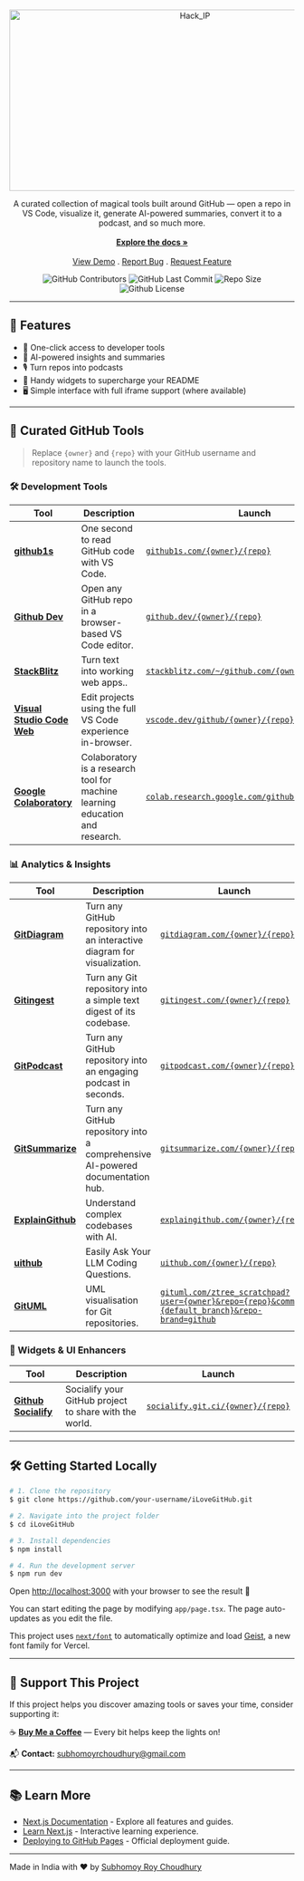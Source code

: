 <!-- # 💖 iLoveGitHub -->
<br/>
<p align="center">
  <a href="https://github.com/subhomoy-roy-choudhury/Hack_IP">
    <img src="https://svg-banners.vercel.app/api?type=origin&text1=iLoveGithub🤠&text2=💖%20Open%20Source&width=800&height=400" alt="Hack_IP" width="640" height="320" />
  </a>
  <p align="center">
    A curated collection of magical tools built around GitHub — open a repo in VS Code, visualize it, generate AI-powered summaries, convert it to a podcast, and so much more.
    <br/>
    <br/>
    <a href="https://github.com/subhomoy-roy-choudhury/iLoveGithub"><strong>Explore the docs »</strong></a>
    <br/>
    <br/>
    <a href="https://github.com/subhomoy-roy-choudhury/iLoveGithub">View Demo</a>
    .
    <a href="https://github.com/subhomoy-roy-choudhury/iLoveGithub/issues">Report Bug</a>
    .
    <a href="https://github.com/subhomoy-roy-choudhury/iLoveGithub/issues">Request Feature</a>
  </p>
</p>

<p align="center">
    <img alt="GitHub Contributors" src="https://img.shields.io/github/contributors/subhomoy-roy-choudhury/iLoveGithub?color=dark-green" />
    <!-- <img alt="Github Issues" src="https://img.shields.io/github/issues/subhomoy-roy-choudhury/iLoveGithub" /> -->
    <img alt="GitHub Last Commit" src="https://img.shields.io/github/last-commit/subhomoy-roy-choudhury/iLoveGithub" />
    <img alt="Repo Size" src="https://img.shields.io/github/repo-size/subhomoy-roy-choudhury/iLoveGithub" />
    <!-- <img alt="GitHub Pull Requests" src="https://img.shields.io/github/issues-pr/subhomoy-roy-choudhury/iLoveGithub" /> -->
    <img alt="Github License" src="https://img.shields.io/github/license/subhomoy-roy-choudhury/iLoveGithub" />


</p>

---

## 🚀 Features

- 🌟 One-click access to developer tools
- 🧠 AI-powered insights and summaries
- 🎙 Turn repos into podcasts
- 🧩 Handy widgets to supercharge your README
- 🖥️ Simple interface with full iframe support (where available)

---

## 🔧 Curated GitHub Tools

> Replace `{owner}` and `{repo}` with your GitHub username and repository name to launch the tools.

### 🛠️ Development Tools

| Tool                                                                              | Description                                                 | Launch                                                                                             |
| --------------------------------------------------------------------------------- | ----------------------------------------------------------- | -------------------------------------------------------------------------------------------------- |
| [**github1s**](https://github1s.com)                                              | One second to read GitHub code with VS Code.                | [`github1s.com/{owner}/{repo}`](https://github1s.com/{owner}/{repo})                               |
| [**Github Dev**](https://github.dev)                                              | Open any GitHub repo in a browser-based VS Code editor.     | [`github.dev/{owner}/{repo}`](https://github.dev/{owner}/{repo})                                   |
| [**StackBlitz**](https://stackblitz.com/)                                         | Turn text into working web apps..                           | [`stackblitz.com/~/github.com/{owner}/{repo}`](https://stackblitz.com/~/github.com/{owner}/{repo}) |
| [**Visual Studio Code Web**](https://code.visualstudio.com/docs/setup/vscode-web) | Edit projects using the full VS Code experience in-browser. | [`vscode.dev/github/{owner}/{repo}`](https://vscode.dev/github/{owner}/{repo})                     |
| [**Google Colaboratory**](https://colab.research.google.com/) | Colaboratory is a research tool for machine learning education and research. | [`colab.research.google.com/github/{owner}/{repo}`](https://colab.research.google.com/github/{owner}/{repo})                     |

### 📊 Analytics & Insights

| Tool                                            | Description                                                        | Launch                                                                         |
| ----------------------------------------------- | ------------------------------------------------------------------ | ------------------------------------------------------------------------------ |
| [**GitDiagram**](https://gitdiagram.com/)       | Turn any GitHub repository into an interactive diagram for visualization.                      | [`gitdiagram.com/{owner}/{repo}`](https://gitdiagram.com/{owner}/{repo})       |
| [**Gitingest**](https://gitingest.com/)         | Turn any Git repository into a simple text digest of its codebase. | [`gitingest.com/{owner}/{repo}`](https://gitingest.com/{owner}/{repo})         |
| [**GitPodcast**](https://www.gitpodcast.com/)   | Turn any GitHub repository into an engaging podcast in seconds.                                     | [`gitpodcast.com/{owner}/{repo}`](https://www.gitpodcast.com/{owner}/{repo})   |
| [**GitSummarize**](https://gitsummarize.com/)   | Turn any GitHub repository into a comprehensive AI-powered documentation hub.                                    | [`gitsummarize.com/{owner}/{repo}`](https://gitsummarize.com/{owner}/{repo})   |
| [**ExplainGithub**](https://explaingithub.com/) | Understand complex codebases with AI.                              | [`explaingithub.com/{owner}/{repo}`](https://explaingithub.com/{owner}/{repo}) |
| [**uithub**](https://uithub.com/)               | Easily Ask Your LLM Coding Questions.                                       | [`uithub.com/{owner}/{repo}`](https://uithub.com/{owner}/{repo})               |
| [**GitUML**](https://www.gituml.com/)               | UML visualisation for Git repositories.                                       | [`gituml.com/ztree_scratchpad?user={owner}&repo={repo}&commit={default_branch}&repo-brand=github`](https://www.gituml.com/ztree_scratchpad?user={owner}&repo={repo}&commit={default_branch}&repo-brand=github)               |

### 🧩 Widgets & UI Enhancers

| Tool                                              | Description                                   | Launch                                                                       |
| ------------------------------------------------- | --------------------------------------------- | ---------------------------------------------------------------------------- |
| [**Github Socialify**](https://socialify.git.ci/) | Socialify your GitHub project to share with the world. | [`socialify.git.ci/{owner}/{repo}`](https://socialify.git.ci/{owner}/{repo}) |

---

## 🛠️ Getting Started Locally

```bash
# 1. Clone the repository
$ git clone https://github.com/your-username/iLoveGitHub.git

# 2. Navigate into the project folder
$ cd iLoveGitHub

# 3. Install dependencies
$ npm install

# 4. Run the development server
$ npm run dev
```

Open [http://localhost:3000](http://localhost:3000) with your browser to see the result 🚀

You can start editing the page by modifying `app/page.tsx`. The page auto-updates as you edit the file.

This project uses [`next/font`](https://nextjs.org/docs/app/building-your-application/optimizing/fonts) to automatically optimize and load [Geist](https://vercel.com/font), a new font family for Vercel.

---

## 💛 Support This Project

If this project helps you discover amazing tools or saves your time, consider supporting it:

☕ [**Buy Me a Coffee**](https://buymeacoffee.com/subhomoyrca) — Every bit helps keep the lights on!

📬 **Contact:** subhomoyrchoudhury@gmail.com

---

## 📚 Learn More

- [Next.js Documentation](https://nextjs.org/docs) - Explore all features and guides.
- [Learn Next.js](https://nextjs.org/learn) - Interactive learning experience.
- [Deploying to GitHub Pages](https://nextjs.org/docs/pages/building-your-application/deploying/static-exports#github-pages) - Official deployment guide.

---

Made in India with ❤️ by [Subhomoy Roy Choudhury](https://github.com/subhomoy-roy-choudhury)
